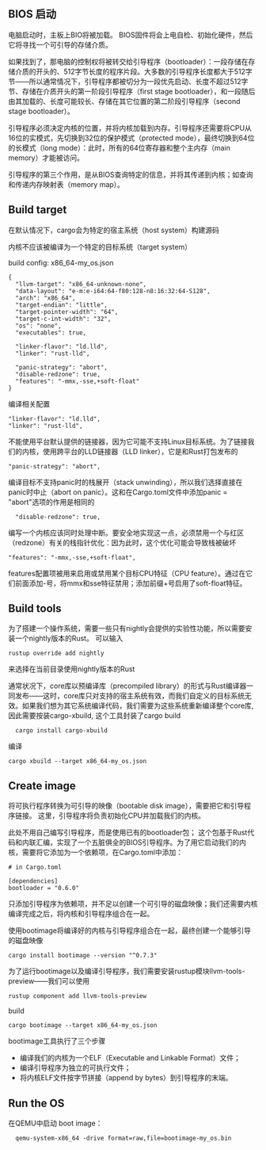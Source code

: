 
## BIOS 启动

电脑启动时，主板上BIO将被加载。 BIOS固件将会上电自检、初始化硬件，然后它将寻找一个可引导的存储介质。

如果找到了，那电脑的控制权将被转交给引导程序（bootloader）：一段存储在存储介质的开头的、512字节长度的程序片段。大多数的引导程序长度都大于512字节——所以通常情况下，引导程序都被切分为一段优先启动、长度不超过512字节、存储在介质开头的第一阶段引导程序（first stage bootloader），和一段随后由其加载的、长度可能较长、存储在其它位置的第二阶段引导程序（second stage bootloader）。

引导程序必须决定内核的位置，并将内核加载到内存。引导程序还需要将CPU从16位的实模式，先切换到32位的保护模式（protected mode），最终切换到64位的长模式（long mode）：此时，所有的64位寄存器和整个主内存（main memory）才能被访问。

引导程序的第三个作用，是从BIOS查询特定的信息，并将其传递到内核；如查询和传递内存映射表（memory map）。


## Build target
在默认情况下，cargo会为特定的宿主系统（host system）构建源码

内核不应该被编译为一个特定的目标系统（target system）

build config: x86_64-my_os.json
```
{
  "llvm-target": "x86_64-unknown-none",
  "data-layout": "e-m:e-i64:64-f80:128-n8:16:32:64-S128",
  "arch": "x86_64",
  "target-endian": "little",
  "target-pointer-width": "64",
  "target-c-int-width": "32",
  "os": "none",
  "executables": true,

  "linker-flavor": "ld.lld",
  "linker": "rust-lld",
  
  "panic-strategy": "abort",
  "disable-redzone": true,
  "features": "-mmx,-sse,+soft-float"
}
```

编译相关配置
```
"linker-flavor": "ld.lld",
"linker": "rust-lld",
```
不能使用平台默认提供的链接器，因为它可能不支持Linux目标系统。为了链接我们的内核，使用跨平台的LLD链接器（LLD linker），它是和Rust打包发布的

```
"panic-strategy": "abort",
```
编译目标不支持panic时的栈展开（stack unwinding），所以我们选择直接在panic时中止（abort on panic）。这和在Cargo.toml文件中添加panic = "abort"选项的作用是相同的

```
  "disable-redzone": true,
```
编写一个内核应该同时处理中断。要安全地实现这一点，必须禁用一个与红区（redzone）有关的栈指针优化：因为此时，这个优化可能会导致栈被破坏

```
"features": "-mmx,-sse,+soft-float",
```
features配置项被用来启用或禁用某个目标CPU特征（CPU feature）。通过在它们前面添加-号，将mmx和sse特征禁用；添加前缀+号启用了soft-float特征。

## Build tools
为了搭建一个操作系统，需要一些只有nightly会提供的实验性功能，所以需要安装一个nightly版本的Rust。
可以输入
```
rustup override add nightly
```
来选择在当前目录使用nightly版本的Rust


通常状况下，core库以预编译库（precompiled library）的形式与Rust编译器一同发布——这时，core库只对支持的宿主系统有效，而我们自定义的目标系统无效。如果我们想为其它系统编译代码，我们需要为这些系统重新编译整个core库, 因此需要按装cargo-xbuild, 这个工具封装了cargo build

```
  cargo install cargo-xbuild
```

编译
```
cargo xbuild --target x86_64-my_os.json
```

## Create image
将可执行程序转换为可引导的映像（bootable disk image），需要把它和引导程序链接。
这里，引导程序将负责初始化CPU并加载我们的内核。


此处不用自己编写引导程序，而是使用已有的bootloader包；
这个包基于Rust代码和内联汇编，实现了一个五脏俱全的BIOS引导程序。为了用它启动我们的内核，需要将它添加为一个依赖项，在Cargo.toml中添加：
```
# in Cargo.toml

[dependencies]
bootloader = "0.6.0"
```
只添加引导程序为依赖项，并不足以创建一个可引导的磁盘映像；我们还需要内核编译完成之后，将内核和引导程序组合在一起。

使用bootimage将编译好的内核与引导程序组合在一起，最终创建一个能够引导的磁盘映像
```
cargo install bootimage --version "^0.7.3"
```
为了运行bootimage以及编译引导程序，我们需要安装rustup模块llvm-tools-preview——我们可以使用
```
rustup component add llvm-tools-preview
```

build
```
cargo bootimage --target x86_64-my_os.json
```

bootimage工具执行了三个步骤
- 编译我们的内核为一个ELF（Executable and Linkable Format）文件；
- 编译引导程序为独立的可执行文件；
- 将内核ELF文件按字节拼接（append by bytes）到引导程序的末端。


## Run the OS
在QEMU中启动 boot image：
```
  qemu-system-x86_64 -drive format=raw,file=bootimage-my_os.bin
```
